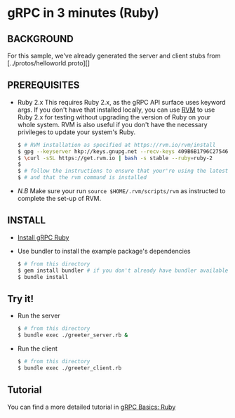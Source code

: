 gRPC in 3 minutes (Ruby)
========================

BACKGROUND
-------------
For this sample, we've already generated the server and client stubs from [../protos/helloworld.proto][]

PREREQUISITES
-------------

- Ruby 2.x
This requires Ruby 2.x, as the gRPC API surface uses keyword args.
If you don't have that installed locally, you can use [RVM][] to use Ruby 2.x for testing without upgrading the version of Ruby on your whole system.
RVM is also useful if you don't have the necessary privileges to update your system's Ruby.

  ```sh
  $ # RVM installation as specified at https://rvm.io/rvm/install
  $ gpg --keyserver hkp://keys.gnupg.net --recv-keys 409B6B1796C275462A1703113804BB82D39DC0E3
  $ \curl -sSL https://get.rvm.io | bash -s stable --ruby=ruby-2
  $
  $ # follow the instructions to ensure that your're using the latest stable version of Ruby
  $ # and that the rvm command is installed
  ```
- *N.B* Make sure your run `source $HOME/.rvm/scripts/rvm` as instructed to complete the set-up of RVM.

INSTALL
-------
- [Install gRPC Ruby][]

- Use bundler to install the example package's dependencies

  ```sh
  $ # from this directory
  $ gem install bundler # if you don't already have bundler available
  $ bundle install
  ```

Try it!
-------

- Run the server

  ```sh
  $ # from this directory
  $ bundle exec ./greeter_server.rb &
  ```

- Run the client

  ```sh
  $ # from this directory
  $ bundle exec ./greeter_client.rb
  ```

Tutorial
--------

You can find a more detailed tutorial in [gRPC Basics: Ruby](route_guide/README.md)

[helloworld.proto]:../protos/helloworld.proto
[RVM]:https://www.rvm.io/
[Install gRPC ruby]:../../src/ruby#installation
